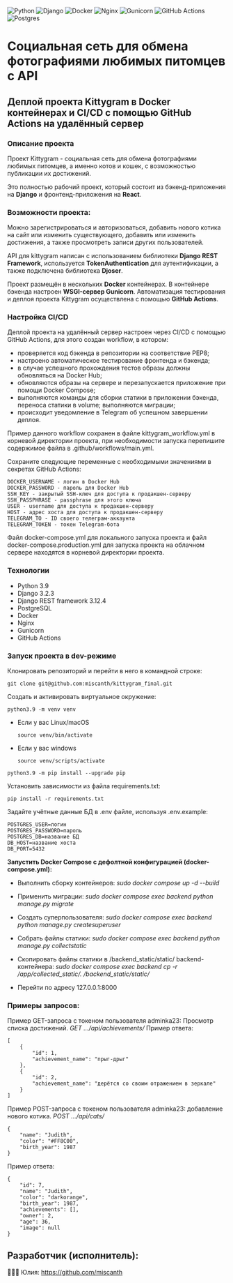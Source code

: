 ![Python](https://img.shields.io/badge/python-3670A0?style=for-the-badge&logo=python&logoColor=ffdd54)  ![Django](https://img.shields.io/badge/django-%23092E20.svg?style=for-the-badge&logo=django&logoColor=white)  ![Docker](https://img.shields.io/badge/docker-%230db7ed.svg?style=for-the-badge&logo=docker&logoColor=white)  ![Nginx](https://img.shields.io/badge/nginx-%23009639.svg?style=for-the-badge&logo=nginx&logoColor=white)  ![Gunicorn](https://img.shields.io/badge/gunicorn-%298729.svg?style=for-the-badge&logo=gunicorn&logoColor=white)  ![GitHub Actions](https://img.shields.io/badge/github%20actions-%232671E5.svg?style=for-the-badge&logo=githubactions&logoColor=white)  ![Postgres](https://img.shields.io/badge/postgres-%23316192.svg?style=for-the-badge&logo=postgresql&logoColor=white)


# Социальная сеть для обмена фотографиями любимых питомцев с API

## Деплой проекта Kittygram в **Docker контейнерах** и CI/CD с помощью GitHub Actions на удалённый сервер 

### Описание проекта

Проект Kittygram - социальная сеть для обмена фотографиями любимых питомцев, а именно котов и кошек, с возможностью публикации их достижений.

Это полностью рабочий проект, который состоит из бэкенд-приложения на **Django** и фронтенд-приложения на **React**. 

### Возможности проекта: 

Можно зарегистрироваться и авторизоваться, добавить нового котика на сайт или изменить существующего, добавить или изменить достижения, а также просмотреть записи других пользователей.

API для kittygram написан с использованием библиотеки **Django REST Framework**, используется **TokenAuthentication** для аутентификации, а также подключена библиотека **Djoser**.

Проект размещён в нескольких **Docker** контейнерах. В контейнере бэкенда настроен **WSGI-сервер Gunicorn**.
Автоматизация тестирования и деплоя проекта Kittygram осуществлена с помощью **GitHub Actions**.


### Настройка CI/CD

Деплой проекта на удалённый сервер настроен через CI/CD с помощью GitHub Actions, для этого создан workflow, в котором:

* проверяется код бэкенда в репозитории на соответствие PEP8;
* настроено автоматическое тестирование фронтенда и бэкенда;
* в случае успешного прохождения тестов образы должны обновляться на Docker Hub;
* обновляются образы на сервере и перезапускается приложение при помощи Docker Compose;
* выполняются команды для сборки статики в приложении бэкенда, переноса статики в volume; выполняются миграции;
* происходит уведомление в Telegram об успешном завершении деплоя.

Пример данного workflow сохранен в файле kittygram_workflow.yml в корневой директории проекта, при необходимости запуска перепишите содержимое файла в .github/workflows/main.yml.

Сохраните следующие переменные с необходимыми значениями в секретах GitHub Actions:

```
DOCKER_USERNAME - логин в Docker Hub
DOCKER_PASSWORD - пароль для Docker Hub
SSH_KEY - закрытый SSH-ключ для доступа к продакшен-серверу
SSH_PASSPHRASE - passphrase для этого ключа
USER - username для доступа к продакшен-серверу
HOST - адрес хоста для доступа к продакшен-серверу
TELEGRAM_TO - ID своего телеграм-аккаунта
TELEGRAM_TOKEN - токен Telegram-бота
```

Файл docker-compose.yml для локального запуска проекта и файл docker-compose.production.yml для запуска проекта на облачном сервере находятся в корневой директории проекта.


### Технологии

- Python 3.9
- Django 3.2.3
- Django REST framework 3.12.4
- PostgreSQL
- Docker
- Nginx
- Gunicorn
- GitHub Actions


### Запуск проекта в dev-режиме

Клонировать репозиторий и перейти в него в командной строке: 
```
git clone git@github.com:miscanth/kittygram_final.git
```
Cоздать и активировать виртуальное окружение: 
```
python3.9 -m venv venv 
```
* Если у вас Linux/macOS 

    ```
    source venv/bin/activate
    ```
* Если у вас windows 
 
    ```
    source venv/scripts/activate
    ```
```
python3.9 -m pip install --upgrade pip
```
Установить зависимости из файла requirements.txt:
```
pip install -r requirements.txt
```
Задайте учётные данные БД в .env файле, используя .env.example:
```
POSTGRES_USER=логин
POSTGRES_PASSWORD=пароль
POSTGRES_DB=название БД
DB_HOST=название хоста
DB_PORT=5432
```

**Запустить Docker Compose с дефолтной конфигурацией (docker-compose.yml):**

* Выполнить сборку контейнеров: *sudo docker compose up -d --build*

* Применить миграции: *sudo docker compose exec backend python manage.py migrate*

* Создать суперпользователя: *sudo docker compose exec backend python manage.py createsuperuser*

* Собрать файлы статики: *sudo docker compose exec backend python manage.py collectstatic*

* Скопировать файлы статики в /backend_static/static/ backend-контейнера: *sudo docker compose exec backend cp -r /app/collected_static/. /backend_static/static/*

* Перейти по адресу 127.0.0.1:8000


### Примеры запросов:

Пример GET-запроса с токеном пользователя adminka23: Просмотр списка достижений. *GET .../api/achievements/*
Пример ответа:
```
[
    {
        "id": 1,
        "achievement_name": "прыг-дрыг"
    },
    {
        "id": 2,
        "achievement_name": "дерётся со своим отражением в зеркале"
    }
]
```
Пример POST-запроса с токеном пользователя adminka23: добавление нового котика. *POST .../api/cats/*
```
{
    "name": "Judith",
    "color": "#FF8C00",
    "birth_year": 1987
}
```
Пример ответа:
```
{
    "id": 7,
    "name": "Judith",
    "color": "darkorange",
    "birth_year": 1987,
    "achievements": [],
    "owner": 2,
    "age": 36,
    "image": null
}
```

## Разработчик (исполнитель):
👩🏼‍💻 Юлия: https://github.com/miscanth